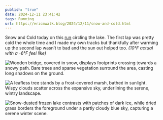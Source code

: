 ```yaml
---
publish: "true"
date: 2024-12-11 23:41:42
tags: Running
url: https://ericmwalk.blog/2024/12/11/snow-and-cold.html
---
```


Snow and Cold today on this [run](https://strava.com/activities/13095647575) circling the lake. The first lap was pretty cold the whole time and I made my own tracks but thankfully after warming up the second lap wasn’t to bad and the sun out helped too. *(10°F actual with a -6°F feel like)*

![Wooden bridge, covered in snow, displays footprints crossing towards a snowy path. Bare trees and sparse vegetation surround the area, casting long shadows on the ground.](https://ericmwalk.blog/uploads/2024/img-1226.jpeg)

![A leafless tree stands by a frost-covered marsh, bathed in sunlight. Wispy clouds scatter across the expansive sky, underlining the serene, wintry landscape.](https://ericmwalk.blog/uploads/2024/img-1231.jpeg)

![Snow-dusted frozen lake contrasts with patches of dark ice, while dried grass borders the foreground under a partly cloudy blue sky, capturing a serene winter scene.](https://ericmwalk.blog/uploads/2024/img-1234-edited.jpeg)